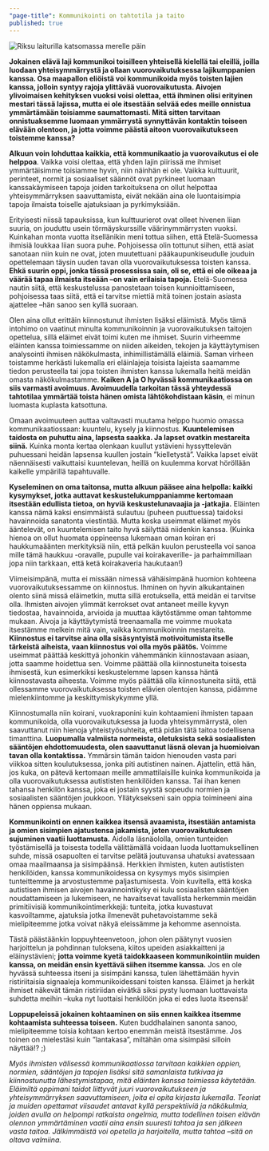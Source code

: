 ```yaml
---
"page-title": Kommunikointi on tahtotila ja taito
published: true
---
```





![Riksu laiturilla katsomassa merelle päin]({{site.baseurl}}/uploaded-images/riksu-laiturilla-katsomassa-merelle-pain.jpeg)


**Jokainen elävä laji kommunikoi toisilleen yhteisellä kielellä tai eleillä, joilla luodaan yhteisymmärrystä ja ollaan vuorovaikutuksessa lajikumppanien kanssa. Osa maapallon eliöistä voi kommunikoida myös toisten lajien kanssa, jolloin syntyy rajoja ylittävää vuorovaikutusta. Aivojen ylivoimaisen kehityksen vuoksi voisi olettaa, että ihminen olisi erityinen mestari tässä lajissa, mutta ei ole itsestään selvää edes meille onnistua ymmärtämään toisiamme saumattomasti. Mitä sitten tarvitaan onnistuaksemme luomaan ymmärrystä synnyttävän kontaktin toiseen elävään olentoon, ja jotta voimme päästä aitoon vuorovaikutukseen toistemme kanssa?**

**Alkuun voin lohduttaa kaikkia, että kommunikaatio ja vuorovaikutus ei ole helppoa**. Vaikka voisi olettaa, että yhden lajin piirissä me ihmiset ymmärtäisimme toisiamme hyvin, niin näinhän ei ole. Vaikka kulttuurit, perinteet, normit ja sosiaaliset säännöt ovat pyrkineet luomaan kanssakäymiseen tapoja joiden tarkoituksena on ollut helpottaa yhteisymmärryksen saavuttamista, eivät nekään aina ole luontaisimpia tapoja ilmaista toiselle ajatuksiaan ja pyrkimyksiään.

Erityisesti niissä tapauksissa, kun kulttuurierot ovat olleet hivenen liian suuria, on jouduttu usein törmäyskurssille väärinymmärrysten vuoksi. Kuinkahan monta vuotta itsellänikin meni tottua siihen, että Etelä-Suomessa ihmisiä loukkaa liian suora puhe. Pohjoisessa olin tottunut siihen, että asiat sanotaan niin kuin ne ovat, joten muutettuani pääkaupunkiseudulle jouduin opettelemaan täysin uuden tavan olla vuorovaikutuksessa toisten kanssa. **Ehkä suurin oppi, jonka tässä prosessissa sain, oli se, että ei ole oikeaa ja väärää tapaa ilmaista itseään –on vain erilaisia tapoja.** Etelä-Suomessa nautin siitä, että keskustelussa panostetaan toisen kunnioittamiseen, pohjoisessa taas siitä, että ei tarvitse miettiä mitä toinen jostain asiasta ajattelee –hän sanoo sen kyllä suoraan.

Olen aina ollut erittäin kiinnostunut ihmisten lisäksi eläimistä. Myös tämä intohimo on vaatinut minulta kommunikoinnin ja vuorovaikutuksen taitojen opettelua, sillä eläimet eivät toimi kuten me ihmiset. Suurin virheemme eläinten kanssa toimiessamme on niiden aikeiden, tekojen ja käyttäytymisen analysointi ihmisen näkökulmasta, inhimillistämällä eläimiä. Saman virheen toistamme herkästi lukemalla eri eläinlajeja toisista lajeista saamamme tiedon perusteella tai jopa toisten ihmisten kanssa lukemalla heitä meidän omasta näkökulmastamme. **Kaiken A ja O hyvässä kommunikaatiossa on siis varmasti avoimuus. Avoimuudella tarkoitan tässä yhteydessä tahtotilaa ymmärtää toista hänen omista lähtökohdistaan käsin**, ei minun luomasta kuplasta katsottuna.

Omaan avoimuuteen auttaa valtavasti muutama helppo huomio omassa kommunikaatiossaan: kuuntelu, kysely ja kiinnostus. **Kuuntelemisen taidosta on puhuttu aina, lapsesta saakka. Ja lapset ovatkin mestareita siinä.** Kuinka monta kertaa olenkaan kuullut ystävieni hyssyttelevän puhuessani heidän lapsensa kuullen jostain ”kielletystä”. Vaikka lapset eivät näennäisesti vaikuttaisi kuuntelevan, heillä on kuulemma korvat höröllään kaikelle ympärillä tapahtuvalle.

**Kyseleminen on oma taitonsa, mutta alkuun pääsee aina helpolla: kaikki kysymykset, jotka auttavat keskustelukumppaniamme kertomaan itsestään edullista tietoa, on hyviä keskustelunavaajia ja -jatkajia.** Eläinten kanssa nämä kaksi ensimmäistä sulautuu (puheen puuttuessa) taidoksi havainnoida sanatonta viestintää. Mutta koska useimmat eläimet myös ääntelevät, on kuuntelemisen taito hyvä säilyttää niidenkin kanssa. (Kuinka hienoa on ollut huomata oppineensa lukemaan oman koiran eri haukkumaäänten merkityksiä niin, että pelkän kuulon perusteella voi sanoa mille tämä haukkuu -oravalle, pupulle vai koirakaverille- ja parhaimmillaan jopa niin tarkkaan, että ketä koirakaveria haukutaan!)

Viimeisimpänä, mutta ei missään nimessä vähäisimpänä huomion kohteena vuorovaikutuksessamme on kiinnostus. Ihminen on hyvin alkukantainen olento siinä missä eläimetkin, mutta sillä erotuksella, että meidän ei tarvitse olla. Ihmisten aivojen ylimmät kerrokset ovat antaneet meille kyvyn tiedostaa, havainnoida, arvioida ja muuttaa käytöstämme oman tahtomme mukaan. Aivoja ja käyttäytymistä treenaamalla me voimme muokata itsestämme melkein mitä vain, vaikka kommunikoinnin mestareita. **Kiinnostus ei tarvitse aina olla sisäsyntyistä motivoitumista itselle tärkeistä aiheista, vaan kiinnostus voi olla myös päätös.** Voimme useimmat päättää keskittyä johonkin vähemmänkin kiinnostavaan asiaan, jotta saamme hoidettua sen. Voimme päättää olla kiinnostuneita toisesta ihmisestä, kun esimerkiksi keskustelemme lapsen kanssa häntä kiinnostavasta aiheesta. Voimme myös päättää olla kiinnostuneita siitä, että ollessamme vuorovaikutuksessa toisten elävien olentojen kanssa, pidämme mielenkiintomme ja keskittymiskykymme yllä.

Kiinnostumalla niin koirani, vuokraponini kuin kohtaamieni ihmisten tapaan kommunikoida, olla vuorovaikutuksessa ja luoda yhteisymmärrystä, olen saavuttanut niin hienoja yhteistyösuhteita, että pidän tätä taitoa todellisena timanttina. **Luopumalla valmiista normeista, oletuksista sekä sosiaalisten sääntöjen ehdottomuudesta, olen saavuttanut läsnä olevan ja huomioivan tavan olla kontaktissa.** Ymmärsin tämän taidon hienouden vasta pari viikkoa sitten koulutuksessa, jonka piti autistinen nainen. Ajattelin, että hän, jos kuka, on pätevä kertomaan meille ammattilaisille kuinka kommunikoida ja olla vuorovaikutuksessa autististen henkilöiden kanssa. Tai ihan kenen tahansa henkilön kanssa, joka ei jostain syystä sopeudu normien ja sosiaalisten sääntöjen joukkoon. Yllätyksekseni sain oppia toimineeni aina hänen oppiensa mukaan.

**Kommunikointi on ennen kaikkea itsensä avaamista, itsestään antamista ja omien sisimpien ajatustensa jakamista, joten vuorovaikutuksen sujuminen vaatii luottamusta.** Aidolla läsnäololla, omien tunteiden työstämisellä ja toisesta todella välittämällä voidaan luoda luottamuksellinen suhde, missä osapuolten ei tarvitse pelätä joutuvansa uhatuksi avatessaan omaa maailmaansa ja sisimpäänsä. Herkkien ihmisten, kuten autististen henkilöiden, kanssa kommunikoidessa on kysymys myös sisimpien tunteittemme ja arvostustemme paljastumisesta. Voin kuvitella, että koska autistisen ihmisen aivojen havainnointikyky ei kulu sosiaalisten sääntöjen noudattamiseen ja lukemiseen, ne havaitsevat tavallista herkemmin meidän primitiivisiä kommunikointimerkkejä: tunteita, jotka kuvastuvat kasvoiltamme, ajatuksia jotka ilmenevät puhetavoistamme sekä mielipiteemme jotka voivat näkyä eleissämme ja kehomme asennoista.

Tästä päästäänkin loppuyhteenvetoon, johon olen päätynyt vuosien harjoittelun ja pohdinnan tuloksena, kiitos upeiden asiakkaitteni ja eläinystävieni; **jotta voimme kyetä taidokkaaseen kommunikointiin muiden kanssa, on meidän ensin kyettävä siihen itsemme kanssa.** Jos en ole hyvässä suhteessa itseni ja sisimpäni kanssa, tulen lähettämään hyvin ristiriitaisia signaaleja kommunikoidessani toisten kanssa. Eläimet ja herkät ihmiset näkevät tämän ristiriidan eivätkä siksi pysty luomaan luottavaista suhdetta meihin –kuka nyt luottaisi henkilöön joka ei edes luota itseensä!

**Loppupeleissä jokainen kohtaaminen on siis ennen kaikkea itsemme kohtaamista suhteessa toiseen.** Kuten buddhalainen sanonta sanoo, mielipiteemme toisia kohtaan kertoo enemmän meistä itsestämme. Jos toinen on mielestäsi kuin ”lantakasa”, miltähän oma sisimpäsi silloin näyttää!? ;)


_Myös ihmisten välisessä kommunikaatiossa tarvitaan kaikkien oppien, normien, sääntöjen ja tapojen lisäksi sitä samanlaista tutkivaa ja kiinnostunutta lähestymistapaa, mitä eläinten kanssa toimiessa käytetään.  Eläimiltä oppimani taidot liittyvät juuri vuorovaikutukseen ja yhteisymmärryksen saavuttamiseen, joita ei opita kirjasta lukemalla. Teoriat ja muiden opettamat viisaudet antavat kyllä perspektiiviä ja näkökulmia, joiden avulla on helpompi ratkaista ongelmia, mutta todellinen toisen elävän olennon ymmärtäminen vaatii aina ensin suuresti tahtoa ja sen jälkeen vasta taitoa. Jälkimmäistä voi opetella ja harjoitella, mutta tahtoa –sitä on oltava valmiina._
